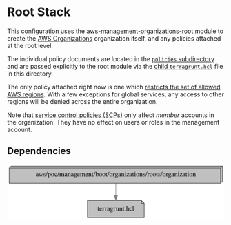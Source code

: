 # Root Stack

This configuration uses
the [aws-management-organizations-root](../../../../../../../modules/poc/aws-management-organizations-root)
module to create the [AWS Organizations](https://aws.amazon.com/organizations/)
organization itself, and any policies attached at the root level.

The individual policy documents are located in the [`policies`
subdirectory](policies) and are passed explicitly to the root module via the
[child `terragrunt.hcl`](terragrunt.hcl) file in this directory.

The only policy attached right now is one which [restricts the set of allowed
AWS regions](policies/allow-only-approved-regions.yml). With a few exceptions
for global services, any access to other regions will be denied across the
entire organization.

Note
that [service control policies (SCPs)](https://docs.aws.amazon.com/organizations/latest/userguide/orgs_manage_policies_scps.html)
only affect *member* accounts in the organization. They have no effect on users
or roles in the management account.

## Dependencies

![Dependency graph](graph.svg)
